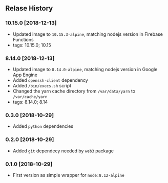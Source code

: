 ## Relase History

### 10.15.0 [2018-12-13]
* Updated image to `10.15.3-alpine`, matching nodejs version in Firebase Functions
* tags: 10.15.0; 10.15

### 8.14.0 [2018-12-13]
* Updated image to `8.14.0-alpine`, matching nodejs version in Google App Engine
* Added `openssh-client` dependency
* Added `/bin/execs.sh` script
* Changed the yarn cache directory from `/var/data/yarn` to `/var/cache/yarn`
* tags: 8.14.0; 8.14

### 0.3.0 [2018-10-29]
* Added `python` dependencies 

### 0.2.0 [2018-10-29]
* Added `git` dependecy needed by `web3` package

### 0.1.0 [2018-10-29]
* First version as simple wrapper for `node:8.12-alpine`
